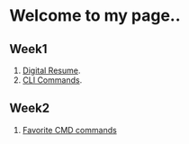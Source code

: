# Welcome to my page..

## Week1

1. [Digital Resume](https://saidyein.github.io/HYF-Module-HTMLCSSGIT/hyf-html-exercises/week1).
2. [CLI Commands](https://saidyein.github.io/HYF-Module-HTMLCSSGIT/hyf-html-exercises/week1/Answers-to-Questions.txt).

## Week2

1. [Favorite CMD commands](https://saidyein.github.io/HYF-Module-HTMLCSSGIT/hyf-html-exercises/week2/favorite-cmd-commands/README.md)
